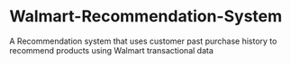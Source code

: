 # Walmart-Recommendation-System
A Recommendation system that uses customer past purchase history to recommend products using Walmart transactional data
